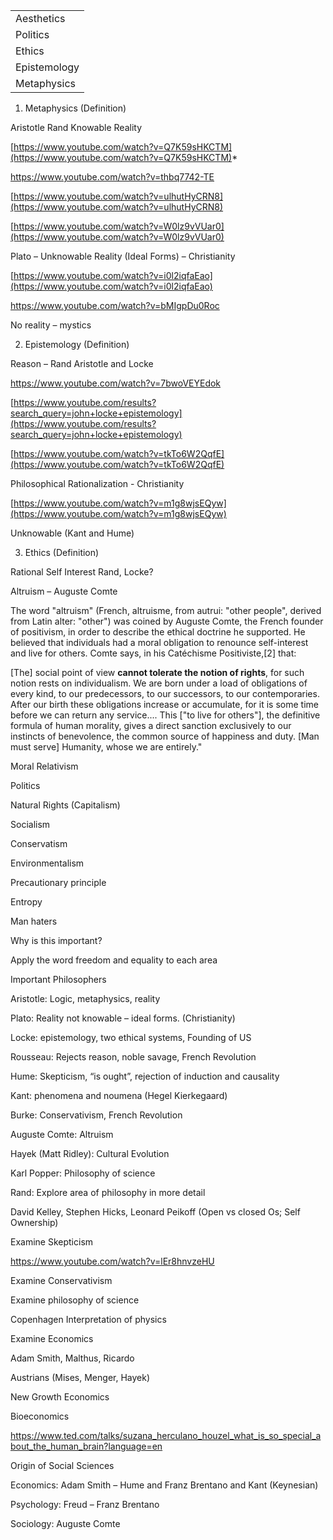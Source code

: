 
  
  

|   |
|---|
|Aesthetics|
|Politics|
|Ethics|
|Epistemology|
|Metaphysics|

  
  

  
  

1. Metaphysics (Definition)

  
  

Aristotle Rand Knowable Reality

[https://www.youtube.com/watch?v=Q7K59sHKCTM](https://www.youtube.com/watch?v=Q7K59sHKCTM)*

https://www.youtube.com/watch?v=thbq7742-TE

[https://www.youtube.com/watch?v=ulhutHyCRN8](https://www.youtube.com/watch?v=ulhutHyCRN8)

[https://www.youtube.com/watch?v=W0lz9vVUar0](https://www.youtube.com/watch?v=W0lz9vVUar0)

Plato – Unknowable Reality (Ideal Forms) – Christianity

[https://www.youtube.com/watch?v=i0l2iqfaEao](https://www.youtube.com/watch?v=i0l2iqfaEao)

https://www.youtube.com/watch?v=bMIgpDu0Roc

No reality – mystics

  
  

2. Epistemology (Definition)

  
  

Reason – Rand Aristotle and Locke

https://www.youtube.com/watch?v=7bwoVEYEdok

[https://www.youtube.com/results?search_query=john+locke+epistemology](https://www.youtube.com/results?search_query=john+locke+epistemology)

[https://www.youtube.com/watch?v=tkTo6W2QqfE](https://www.youtube.com/watch?v=tkTo6W2QqfE)

  
  

Philosophical Rationalization - Christianity

[https://www.youtube.com/watch?v=m1g8wjsEQyw](https://www.youtube.com/watch?v=m1g8wjsEQyw)

  
  

Unknowable (Kant and Hume)

  
  

3. Ethics (Definition)

  
  

Rational Self Interest Rand, Locke?

Altruism – Auguste Comte

The word "altruism" (French, altruisme, from autrui: "other people", derived from Latin alter: "other") was coined by Auguste Comte, the French founder of positivism, in order to describe the ethical doctrine he supported. He believed that individuals had a moral obligation to renounce self-interest and live for others. Comte says, in his Catéchisme Positiviste,[2] that:

[The] social point of view **cannot tolerate the notion of rights**, for such notion rests on individualism. We are born under a load of obligations of every kind, to our predecessors, to our successors, to our contemporaries. After our birth these obligations increase or accumulate, for it is some time before we can return any service.... This ["to live for others"], the definitive formula of human morality, gives a direct sanction exclusively to our instincts of benevolence, the common source of happiness and duty. [Man must serve] Humanity, whose we are entirely."

Moral Relativism

  
  

Politics

Natural Rights (Capitalism)

Socialism

Conservatism

Environmentalism

Precautionary principle

Entropy

Man haters

  
  

  
  

Why is this important?

Apply the word freedom and equality to each area

  
  

  
  

Important Philosophers

Aristotle: Logic, metaphysics, reality

Plato: Reality not knowable – ideal forms. (Christianity)

Locke: epistemology, two ethical systems, Founding of US

Rousseau: Rejects reason, noble savage, French Revolution

Hume: Skepticism, “is ought”, rejection of induction and causality

Kant: phenomena and noumena (Hegel Kierkegaard)

Burke: Conservativism, French Revolution

Auguste Comte: Altruism

Hayek (Matt Ridley): Cultural Evolution

Karl Popper: Philosophy of science

Rand: Explore area of philosophy in more detail

David Kelley, Stephen Hicks, Leonard Peikoff (Open vs closed Os; Self Ownership)

  
  

  
  

  
  

Examine Skepticism

https://www.youtube.com/watch?v=lEr8hnvzeHU

Examine Conservativism

  
  

Examine philosophy of science

Copenhagen Interpretation of physics

  
  

Examine Economics

Adam Smith, Malthus, Ricardo

Austrians (Mises, Menger, Hayek)

New Growth Economics

Bioeconomics

https://www.ted.com/talks/suzana_herculano_houzel_what_is_so_special_about_the_human_brain?language=en

  
  

Origin of Social Sciences

Economics: Adam Smith – Hume and Franz Brentano and Kant (Keynesian)

Psychology: Freud – Franz Brentano

Sociology: Auguste Comte